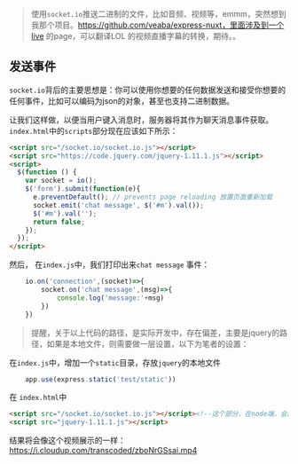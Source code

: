 > 使用`socket.io`推送二进制的文件，比如音频、视频等，emmm，突然想到我那个项目。https://github.com/veaba/express-nuxt，里面涉及到一个live 的page，可以翻译LOL 的视频直播字幕的转换，期待。。

## 发送事件

`socket.io`背后的主要思想是：你可以使用你想要的任何数据发送和接受你想要的任何事件，比如可以编码为json的对象，甚至也支持二进制数据。


让我们这样做，以便当用户键入消息时，服务器将其作为聊天消息事件获取。 `index.html`中的`scripts`部分现在应该如下所示：

```html
<script src="/socket.io/socket.io.js"></script>
<script src="https://code.jquery.com/jquery-1.11.1.js"></script>
<script>
  $(function () {
    var socket = io();
    $('form').submit(function(e){
      e.preventDefault(); // prevents page reloading 放置页面重新加载
      socket.emit('chat message', $('#m').val());
      $('#m').val('');
      return false;
    });
  });
</script>
```

然后， 在`index.js`中，我们打印出来`chat message` 事件：

```js
    io.on('connection',(socket)=>{
        socket.on('chat message',(msg)=>{
            console.log('message:'+msg)
        })
    })
```


>提醒，关于以上代码的路径，是实际开发中，存在偏差，主要是jquery的路径，如果是本地文件，则需要做一层设置，以下为笔者的设置：


在`index.js`中，增加一个`static`目录，存放`jquery`的本地文件
```js
    app.use(express.static('test/static'))
```

在 `index.html`中
```html
<script src="/socket.io/socket.io.js"></script><!--这个部分，在node端，会添加一层中间默认路由给它自己-->
<script src="jquery-1.11.1.js"></script>
```

结果将会像这个视频展示的一样：https://i.cloudup.com/transcoded/zboNrGSsai.mp4

